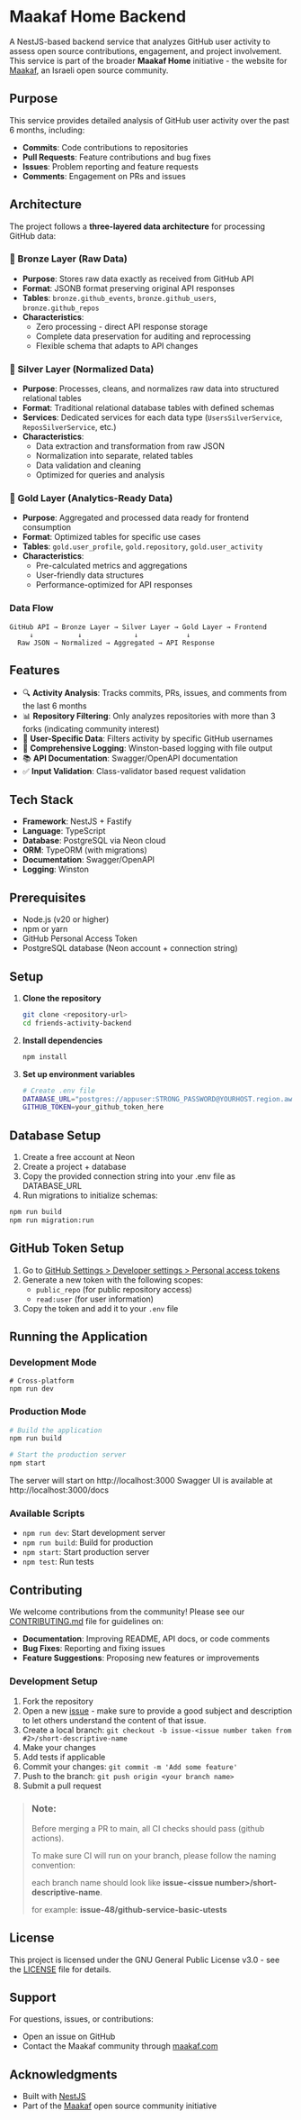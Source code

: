 # Maakaf Home Backend

A NestJS-based backend service that analyzes GitHub user activity to assess open source contributions, engagement, and project involvement. This service is part of the broader **Maakaf Home** initiative - the website for [Maakaf](https://maakaf.com), an Israeli open source community.

## Purpose

This service provides detailed analysis of GitHub user activity over the past 6 months, including:
- **Commits**: Code contributions to repositories
- **Pull Requests**: Feature contributions and bug fixes
- **Issues**: Problem reporting and feature requests
- **Comments**: Engagement on PRs and issues

## Architecture

The project follows a **three-layered data architecture** for processing GitHub data:

### 🥉 Bronze Layer (Raw Data)
- **Purpose**: Stores raw data exactly as received from GitHub API
- **Format**: JSONB format preserving original API responses
- **Tables**: `bronze.github_events`, `bronze.github_users`, `bronze.github_repos`
- **Characteristics**:
  - Zero processing - direct API response storage
  - Complete data preservation for auditing and reprocessing
  - Flexible schema that adapts to API changes

### 🥈 Silver Layer (Normalized Data)
- **Purpose**: Processes, cleans, and normalizes raw data into structured relational tables
- **Format**: Traditional relational database tables with defined schemas
- **Services**: Dedicated services for each data type (`UsersSilverService`, `ReposSilverService`, etc.)
- **Characteristics**:
  - Data extraction and transformation from raw JSON
  - Normalization into separate, related tables
  - Data validation and cleaning
  - Optimized for queries and analysis

### 🥇 Gold Layer (Analytics-Ready Data)
- **Purpose**: Aggregated and processed data ready for frontend consumption
- **Format**: Optimized tables for specific use cases
- **Tables**: `gold.user_profile`, `gold.repository`, `gold.user_activity`
- **Characteristics**:
  - Pre-calculated metrics and aggregations
  - User-friendly data structures
  - Performance-optimized for API responses

### Data Flow
```
GitHub API → Bronze Layer → Silver Layer → Gold Layer → Frontend
     ↓           ↓             ↓            ↓
  Raw JSON → Normalized → Aggregated → API Response
```

## Features

- 🔍 **Activity Analysis**: Tracks commits, PRs, issues, and comments from the last 6 months
- 📊 **Repository Filtering**: Only analyzes repositories with more than 3 forks (indicating community interest)
- 🎯 **User-Specific Data**: Filters activity by specific GitHub usernames
- 📝 **Comprehensive Logging**: Winston-based logging with file output
- 📚 **API Documentation**: Swagger/OpenAPI documentation
- ✅ **Input Validation**: Class-validator based request validation

## Tech Stack

- **Framework**: NestJS + Fastify
- **Language**: TypeScript
- **Database**: PostgreSQL via Neon cloud
- **ORM**: TypeORM (with migrations)
- **Documentation**: Swagger/OpenAPI
- **Logging**: Winston

## Prerequisites

- Node.js (v20 or higher)
- npm or yarn
- GitHub Personal Access Token
- PostgreSQL database (Neon account + connection string)  

## Setup

1. **Clone the repository**
   ```bash
   git clone <repository-url>
   cd friends-activity-backend
   ```

2. **Install dependencies**
   ```bash
   npm install
   ```

3. **Set up environment variables**
   ```bash
   # Create .env file
   DATABASE_URL="postgres://appuser:STRONG_PASSWORD@YOURHOST.region.aws.neon.tech/appdb?sslmode=require"
   GITHUB_TOKEN=your_github_token_here
   ```

## Database Setup

1. Create a free account at Neon
2. Create a project + database
3. Copy the provided connection string into your .env file as DATABASE_URL
4. Run migrations to initialize schemas:
```bash
npm run build
npm run migration:run
```

## GitHub Token Setup

1. Go to [GitHub Settings > Developer settings > Personal access tokens](https://github.com/settings/tokens)
2. Generate a new token with the following scopes:
   - `public_repo` (for public repository access)
   - `read:user` (for user information)
3. Copy the token and add it to your `.env` file

## Running the Application

### Development Mode
```
# Cross-platform
npm run dev
```

### Production Mode
```bash
# Build the application
npm run build

# Start the production server
npm start
```

The server will start on http://localhost:3000
Swagger UI is available at http://localhost:3000/docs

### Available Scripts

- `npm run dev`: Start development server
- `npm run build`: Build for production
- `npm start`: Start production server
- `npm test`: Run tests

## Contributing

We welcome contributions from the community! Please see our [CONTRIBUTING.md](CONTRIBUTING.md) file for guidelines on:

- **Documentation**: Improving README, API docs, or code comments
- **Bug Fixes**: Reporting and fixing issues
- **Feature Suggestions**: Proposing new features or improvements

### Development Setup

1. Fork the repository
2. Open a new [issue](https://github.com/Maakaf/friends-activity-backend/issues) - make sure to provide a good subject and description to let others understand the content of that issue.  
3. Create a local branch: `git checkout -b issue-<issue number taken from #2>/short-descriptive-name`
3. Make your changes
4. Add tests if applicable
5. Commit your changes: `git commit -m 'Add some feature'`
6. Push to the branch: `git push origin <your branch name>`
7. Submit a pull request

> ### Note:
> Before merging a PR to main, all CI checks should pass (github actions).
>
> To make sure CI will run on your branch, please follow the naming convention:
>
> each branch name should look like **issue-<issue number\>/short-descriptive-name**. 
>
> for example: **issue-48/github-service-basic-utests**

## License

This project is licensed under the GNU General Public License v3.0 - see the [LICENSE](LICENSE) file for details.

## Support

For questions, issues, or contributions:
- Open an issue on GitHub
- Contact the Maakaf community through [maakaf.com](https://maakaf.com)

## Acknowledgments

- Built with [NestJS](https://nestjs.com/)
- Part of the [Maakaf](https://maakaf.com) open source community initiative
